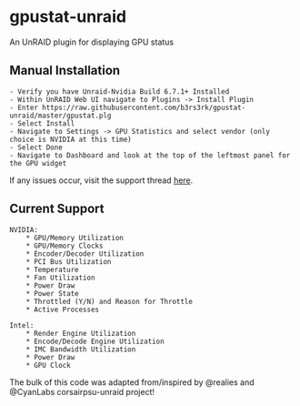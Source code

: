 # gpustat-unraid
An UnRAID plugin for displaying GPU status

## Manual Installation
    - Verify you have Unraid-Nvidia Build 6.7.1+ Installed
    - Within UnRAID Web UI navigate to Plugins -> Install Plugin
    - Enter https://raw.githubusercontent.com/b3rs3rk/gpustat-unraid/master/gpustat.plg
    - Select Install
    - Navigate to Settings -> GPU Statistics and select vendor (only choice is NVIDIA at this time)
    - Select Done
    - Navigate to Dashboard and look at the top of the leftmost panel for the GPU widget

If any issues occur, visit the support thread [here](https://forums.unraid.net/topic/89453-plugin-gpu-statistics/ "[PLUGIN] GPU Statistics").

## Current Support

    NVIDIA:
        * GPU/Memory Utilization
        * GPU/Memory Clocks
        * Encoder/Decoder Utilization
        * PCI Bus Utilization
        * Temperature
        * Fan Utilization
        * Power Draw
        * Power State
        * Throttled (Y/N) and Reason for Throttle
        * Active Processes

    Intel:
        * Render Engine Utilization
        * Encode/Decode Engine Utilization
        * IMC Bandwidth Utilization
        * Power Draw
        * GPU Clock

The bulk of this code was adapted from/inspired by @realies and @CyanLabs corsairpsu-unraid project!
